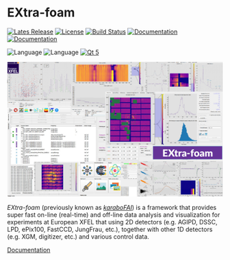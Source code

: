 EXtra-foam
==========

[![Lates Release](https://img.shields.io/github/v/release/European-XFEL/EXtra-foam)](https://github.com/European-XFEL/EXtra-foam/releases)
[![License](https://img.shields.io/github/license/European-XFEL/EXtra-foam)](https://github.com/European-XFEL/EXtra-foam/releases)
[![Build Status](https://travis-ci.org/European-XFEL/EXtra-foam.svg?branch=master)](https://travis-ci.org/European-XFEL/EXtra-foam)
[![Documentation](https://img.shields.io/readthedocs/extra-foam)](https://extra-foam.readthedocs.io/en/latest/)
[![Documentation](https://img.shields.io/badge/documentation-online-blue)](https://extra-foam.readthedocs.io/en/latest/)

![Language](https://img.shields.io/badge/language-python-blue)
![Language](https://img.shields.io/badge/language-c++-red)
[![Qt 5](https://img.shields.io/badge/Qt-5-brightgreen)](https://doc.qt.io/qt-5/)

![Overview](docs/images/extra_foam_0.9.0.jpg)

*EXtra-foam* (previously known as *[karaboFAI](https://in.xfel.eu/readthedocs/docs/karabofai/en/latest/)*) is a 
framework that provides super fast on-line (real-time) and off-line data analysis and visualization for 
experiments at European XFEL that using 2D detectors (e.g. AGIPD, DSSC, LPD, ePix100, FastCCD, JungFrau, 
etc.), together with other 1D detectors (e.g. XGM, digitizer, etc.) and various control data.

[Documentation](https://extra-foam.readthedocs.io/en/latest/)
